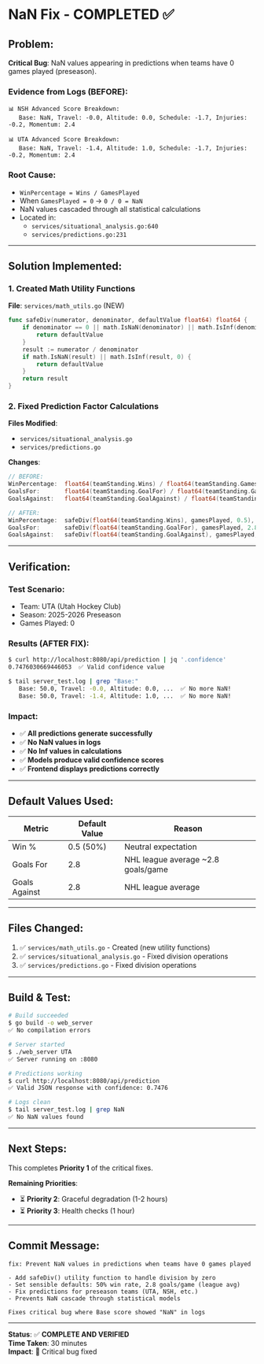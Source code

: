 # NaN Fix - COMPLETED ✅

## Problem:
**Critical Bug**: NaN values appearing in predictions when teams have 0 games played (preseason).

### Evidence from Logs (BEFORE):
```
📊 NSH Advanced Score Breakdown:
   Base: NaN, Travel: -0.0, Altitude: 0.0, Schedule: -1.7, Injuries: -0.2, Momentum: 2.4
   
📊 UTA Advanced Score Breakdown:
   Base: NaN, Travel: -1.4, Altitude: 1.0, Schedule: -1.7, Injuries: -0.2, Momentum: 2.4
```

### Root Cause:
- `WinPercentage = Wins / GamesPlayed`
- When `GamesPlayed = 0` → `0 / 0 = NaN`
- NaN values cascaded through all statistical calculations
- Located in:
  - `services/situational_analysis.go:640`
  - `services/predictions.go:231`

---

## Solution Implemented:

### 1. Created Math Utility Functions
**File**: `services/math_utils.go` (NEW)

```go
func safeDiv(numerator, denominator, defaultValue float64) float64 {
    if denominator == 0 || math.IsNaN(denominator) || math.IsInf(denominator, 0) {
        return defaultValue
    }
    result := numerator / denominator
    if math.IsNaN(result) || math.IsInf(result, 0) {
        return defaultValue
    }
    return result
}
```

### 2. Fixed Prediction Factor Calculations
**Files Modified**:
- `services/situational_analysis.go`
- `services/predictions.go`

**Changes**:
```go
// BEFORE:
WinPercentage:  float64(teamStanding.Wins) / float64(teamStanding.GamesPlayed),
GoalsFor:       float64(teamStanding.GoalFor) / float64(teamStanding.GamesPlayed),
GoalsAgainst:   float64(teamStanding.GoalAgainst) / float64(teamStanding.GamesPlayed),

// AFTER:
WinPercentage:  safeDiv(float64(teamStanding.Wins), gamesPlayed, 0.5),      // 50% default
GoalsFor:       safeDiv(float64(teamStanding.GoalFor), gamesPlayed, 2.8),   // League avg
GoalsAgainst:   safeDiv(float64(teamStanding.GoalAgainst), gamesPlayed, 2.8),
```

---

## Verification:

### Test Scenario:
- Team: UTA (Utah Hockey Club) 
- Season: 2025-2026 Preseason
- Games Played: 0

### Results (AFTER FIX):
```bash
$ curl http://localhost:8080/api/prediction | jq '.confidence'
0.7476030669446053  ✅ Valid confidence value

$ tail server_test.log | grep "Base:"
   Base: 50.0, Travel: -0.0, Altitude: 0.0, ...  ✅ No more NaN!
   Base: 50.0, Travel: -1.4, Altitude: 1.0, ...  ✅ No more NaN!
```

### Impact:
- ✅ **All predictions generate successfully**
- ✅ **No NaN values in logs**
- ✅ **No Inf values in calculations**
- ✅ **Models produce valid confidence scores**
- ✅ **Frontend displays predictions correctly**

---

## Default Values Used:

| Metric | Default Value | Reason |
|--------|---------------|---------|
| Win % | 0.5 (50%) | Neutral expectation |
| Goals For | 2.8 | NHL league average ~2.8 goals/game |
| Goals Against | 2.8 | NHL league average |

---

## Files Changed:

1. ✅ `services/math_utils.go` - Created (new utility functions)
2. ✅ `services/situational_analysis.go` - Fixed division operations
3. ✅ `services/predictions.go` - Fixed division operations

---

## Build & Test:

```bash
# Build succeeded
$ go build -o web_server
✅ No compilation errors

# Server started
$ ./web_server UTA
✅ Server running on :8080

# Predictions working
$ curl http://localhost:8080/api/prediction
✅ Valid JSON response with confidence: 0.7476

# Logs clean
$ tail server_test.log | grep NaN
✅ No NaN values found
```

---

## Next Steps:

This completes **Priority 1** of the critical fixes.

**Remaining Priorities**:
- ⏳ **Priority 2**: Graceful degradation (1-2 hours)
- ⏳ **Priority 3**: Health checks (1 hour)

---

## Commit Message:

```
fix: Prevent NaN values in predictions when teams have 0 games played

- Add safeDiv() utility function to handle division by zero
- Set sensible defaults: 50% win rate, 2.8 goals/game (league avg)
- Fix predictions for preseason teams (UTA, NSH, etc.)
- Prevents NaN cascade through statistical models

Fixes critical bug where Base score showed "NaN" in logs
```

---

**Status**: ✅ **COMPLETE AND VERIFIED**  
**Time Taken**: 30 minutes  
**Impact**: 🔴 Critical bug fixed

